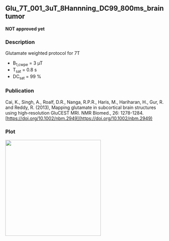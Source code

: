 ## Glu_7T_001_3uT_8Hannning_DC99_800ms_braintumor

**NOT approved yet**



### Description
Glutamate weighted protocol for 7T

* B<sub>1,cwpe</sub> = 3 µT 
* T<sub>sat</sub> = 0.8 s
* DC<sub>sat</sub> = 99 %

### Publication

Cai, K., Singh, A., Roalf, D.R., Nanga, R.P.R., Haris, M., Hariharan, H., Gur, R. and Reddy, R. (2013), Mapping glutamate in subcortical brain structures using high‐resolution GluCEST MRI. NMR Biomed., 26: 1278-1284. [https://doi.org/10.1002/nbm.2949](https://doi.org/10.1002/nbm.2949)

### Plot
<img src="Glu_7T_001_3uT_8Hannning_DC99_800ms_braintumor.png" width="300"/> 

